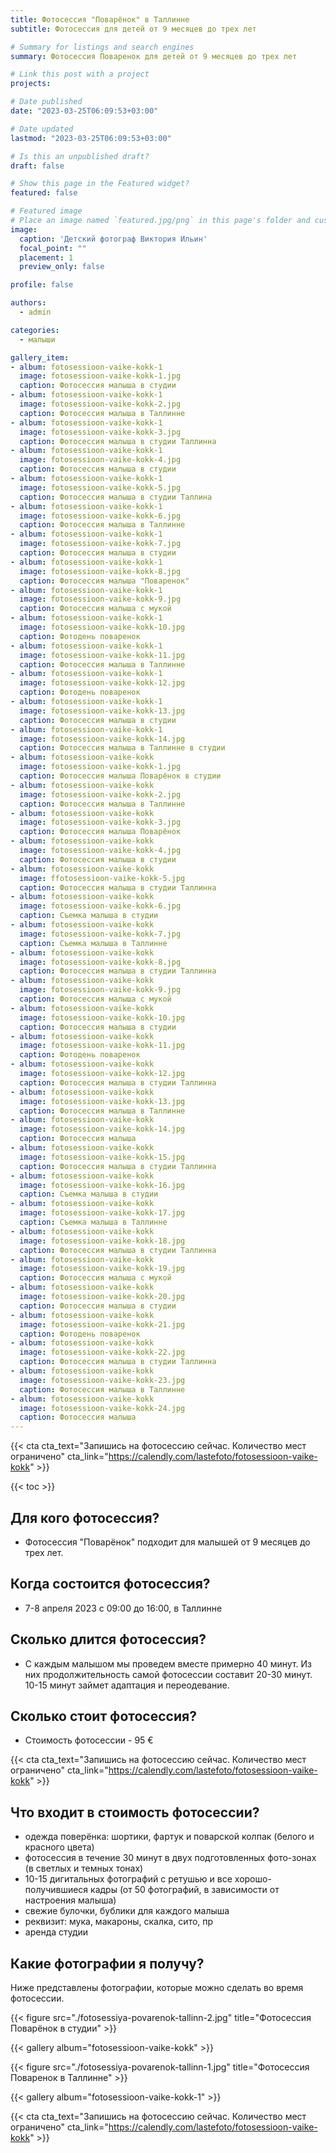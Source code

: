 ```yaml
---
title: Фотосессия "Поварёнок" в Таллинне
subtitle: Фотосессия для детей от 9 месяцев до трех лет

# Summary for listings and search engines
summary: Фотосессия Поваренок для детей от 9 месяцев до трех лет

# Link this post with a project
projects: 

# Date published
date: "2023-03-25T06:09:53+03:00"

# Date updated
lastmod: "2023-03-25T06:09:53+03:00"

# Is this an unpublished draft?
draft: false

# Show this page in the Featured widget?
featured: false

# Featured image
# Place an image named `featured.jpg/png` in this page's folder and customize its options here.
image:
  caption: 'Детский фотограф Виктория Ильин'
  focal_point: ""
  placement: 1
  preview_only: false

profile: false

authors:
  - admin

categories:
  - малыши

gallery_item:
- album: fotosessioon-vaike-kokk-1
  image: fotosessioon-vaike-kokk-1.jpg
  caption: Фотосессия малыша в студии 
- album: fotosessioon-vaike-kokk-1
  image: fotosessioon-vaike-kokk-2.jpg
  caption: Фотосессия малыша в Таллинне 
- album: fotosessioon-vaike-kokk-1
  image: fotosessioon-vaike-kokk-3.jpg
  caption: Фотосессия малыша в студии Таллинна
- album: fotosessioon-vaike-kokk-1
  image: fotosessioon-vaike-kokk-4.jpg
  caption: Фотосессия малыша в студии 
- album: fotosessioon-vaike-kokk-1
  image: fotosessioon-vaike-kokk-5.jpg
  caption: Фотосессия малыша в студии Таллина
- album: fotosessioon-vaike-kokk-1
  image: fotosessioon-vaike-kokk-6.jpg
  caption: Фотосессия малыша в Таллинне
- album: fotosessioon-vaike-kokk-1
  image: fotosessioon-vaike-kokk-7.jpg
  caption: Фотосессия малыша в студии
- album: fotosessioon-vaike-kokk-1
  image: fotosessioon-vaike-kokk-8.jpg
  caption: Фотосессия малыша "Поваренок"
- album: fotosessioon-vaike-kokk-1
  image: fotosessioon-vaike-kokk-9.jpg
  caption: Фотосессия малыша с мукой
- album: fotosessioon-vaike-kokk-1
  image: fotosessioon-vaike-kokk-10.jpg
  caption: Фотодень поваренок
- album: fotosessioon-vaike-kokk-1
  image: fotosessioon-vaike-kokk-11.jpg
  caption: Фотосессия малыша в Таллинне
- album: fotosessioon-vaike-kokk-1
  image: fotosessioon-vaike-kokk-12.jpg
  caption: Фотодень поваренок
- album: fotosessioon-vaike-kokk-1
  image: fotosessioon-vaike-kokk-13.jpg
  caption: Фотосессия малыша в студии
- album: fotosessioon-vaike-kokk-1
  image: fotosessioon-vaike-kokk-14.jpg
  caption: Фотосессия малыша в Таллинне в студии
- album: fotosessioon-vaike-kokk
  image: fotosessioon-vaike-kokk-1.jpg
  caption: Фотосессия малыша Поварёнок в студии  
- album: fotosessioon-vaike-kokk
  image: fotosessioon-vaike-kokk-2.jpg
  caption: Фотосессия малыша в Таллинне  
- album: fotosessioon-vaike-kokk
  image: fotosessioon-vaike-kokk-3.jpg
  caption: Фотосессия малыша Поварёнок  
- album: fotosessioon-vaike-kokk
  image: fotosessioon-vaike-kokk-4.jpg
  caption: Фотосессия малыша в студии  
- album: fotosessioon-vaike-kokk
  image: ffotosessioon-vaike-kokk-5.jpg
  caption: Фотосессия малыша в студии Таллинна  
- album: fotosessioon-vaike-kokk
  image: fotosessioon-vaike-kokk-6.jpg
  caption: Съемка малыша в студии  
- album: fotosessioon-vaike-kokk
  image: fotosessioon-vaike-kokk-7.jpg
  caption: Съемка малыша в Таллинне  
- album: fotosessioon-vaike-kokk
  image: fotosessioon-vaike-kokk-8.jpg
  caption: Фотосессия малыша в студии Таллинна 
- album: fotosessioon-vaike-kokk
  image: fotosessioon-vaike-kokk-9.jpg
  caption: Фотосессия малыша с мукой
- album: fotosessioon-vaike-kokk
  image: fotosessioon-vaike-kokk-10.jpg
  caption: Фотосессия малыша в студии
- album: fotosessioon-vaike-kokk
  image: fotosessioon-vaike-kokk-11.jpg
  caption: Фотодень поваренок
- album: fotosessioon-vaike-kokk
  image: fotosessioon-vaike-kokk-12.jpg
  caption: Фотосессия малыша в студии Таллинна
- album: fotosessioon-vaike-kokk
  image: fotosessioon-vaike-kokk-13.jpg
  caption: Фотосессия малыша в Таллинне
- album: fotosessioon-vaike-kokk
  image: fotosessioon-vaike-kokk-14.jpg
  caption: Фотосессия малыша
- album: fotosessioon-vaike-kokk
  image: fotosessioon-vaike-kokk-15.jpg
  caption: Фотосессия малыша в студии Таллинна  
- album: fotosessioon-vaike-kokk
  image: fotosessioon-vaike-kokk-16.jpg
  caption: Съемка малыша в студии  
- album: fotosessioon-vaike-kokk
  image: fotosessioon-vaike-kokk-17.jpg
  caption: Съемка малыша в Таллинне  
- album: fotosessioon-vaike-kokk
  image: fotosessioon-vaike-kokk-18.jpg
  caption: Фотосессия малыша в студии Таллинна 
- album: fotosessioon-vaike-kokk
  image: fotosessioon-vaike-kokk-19.jpg
  caption: Фотосессия малыша с мукой
- album: fotosessioon-vaike-kokk
  image: fotosessioon-vaike-kokk-20.jpg
  caption: Фотосессия малыша в студии
- album: fotosessioon-vaike-kokk
  image: fotosessioon-vaike-kokk-21.jpg
  caption: Фотодень поваренок
- album: fotosessioon-vaike-kokk
  image: fotosessioon-vaike-kokk-22.jpg
  caption: Фотосессия малыша в студии Таллинна
- album: fotosessioon-vaike-kokk
  image: fotosessioon-vaike-kokk-23.jpg
  caption: Фотосессия малыша в Таллинне
- album: fotosessioon-vaike-kokk
  image: fotosessioon-vaike-kokk-24.jpg
  caption: Фотосессия малыша
---
```

{{< cta cta_text="Запишись на фотосессию сейчас. Количество мест ограничено" cta_link="https://calendly.com/lastefoto/fotosessioon-vaike-kokk" >}}

{{< toc >}}

## Для кого фотосессия?
- Фотосессия "Поварёнок" подходит для малышей от 9 месяцев до трех лет. 

## Когда состоится фотосессия?
- 7-8 апреля 2023 с 09:00 до 16:00, в Таллинне

## Сколько длится фотосессия?
- С каждым малышом мы проведем вместе примерно 40 минут. Из них продолжительность самой фотосессии составит 20-30 минут. 10-15 минут займет адаптация и переодевание. 

## Сколько стоит фотосессия?
- Стоимость фотосессии - 95 €

{{< cta cta_text="Запишись на фотосессию сейчас. Количество мест ограничено" cta_link="https://calendly.com/lastefoto/fotosessioon-vaike-kokk" >}}

## Что входит в стоимость фотосессии?
- одежда поверёнка: шортики, фартук и поварской колпак (белого и красного цвета)
- фотосессия в течение 30 минут в двух подготовленных фото-зонах (в светлых и темных тонах)
- 10-15 дигитальных фотографий с ретушью и все хорошо-получившиеся кадры (от 50 фотографий, в зависимости от настроения малыша)
- свежие булочки, бублики для каждого малыша
- реквизит: мука, макароны, скалка, сито, пр
- аренда студии

## Какие фотографии я получу?

Ниже представлены фотографии, которые можно сделать во время фотосессии.

{{< figure src="./fotosessiya-povarenok-tallinn-2.jpg" title="Фотосессия Поварёнок в студии" >}}

{{< gallery album="fotosessioon-vaike-kokk" >}}

{{< figure src="./fotosessiya-povarenok-tallinn-1.jpg" title="Фотосессия Поваренок в Таллинне" >}}

{{< gallery album="fotosessioon-vaike-kokk-1" >}}

{{< cta cta_text="Запишись на фотосессию сейчас. Количество мест ограничено" cta_link="https://calendly.com/lastefoto/fotosessioon-vaike-kokk" >}}